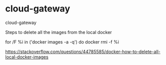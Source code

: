 # cloud-gateway
cloud-gateway

Steps to delete all the images from the local docker

for /F %i in ('docker images -a -q') do docker rmi -f %i


https://stackoverflow.com/questions/44785585/docker-how-to-delete-all-local-docker-images
